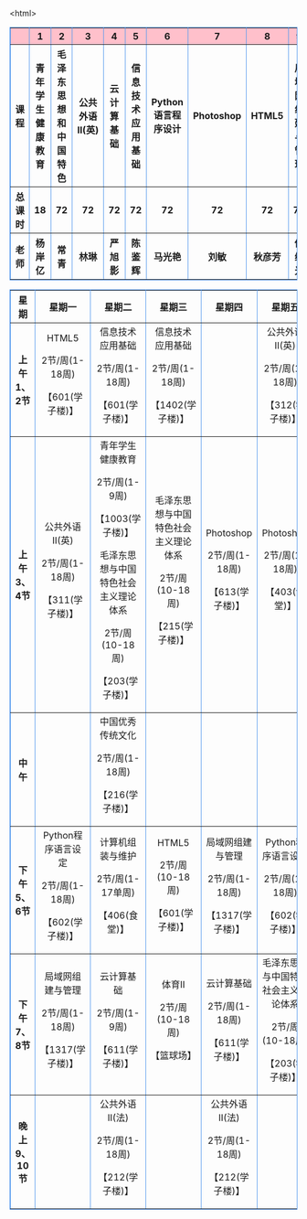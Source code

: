 <!DOCTYPE html>
<html&gt;
<body>
<table border="1px" bordercolor="579AEE" cellspacing="1px" cellpadding="10px" align="center" width="1050px">
<tr bgcolor="pink">	
<th align="center" width="30px"></th>
<th align="center" width="30px">1</th>
<th align="center" width="30px">2</th>
<th align="center" width="30px">3</th>
<th align="center" width="30px">4</th>
<th align="center" width="30px">5</th>
<th align="center" width="30px">6</th>
<th align="center" width="30px">7</th>
<th align="center" width="30px">8</th>
<th align="center" width="30px">9</th>
<th align="center" width="30px">10</th>
<th align="center" width="30px">11</th>
<th align="center" width="30px">12</th>
<th align="center" width="30px">13</th>
<th align="center" width="30px">14</th>
<th align="center" width="30px">15</th>
<th align="center" width="30px">16</th>
<th align="center" width="30px">17</th>
<th align="center" width="30px">18</th>
</tr>
<tr>
<th>课程</th>
<th>青年学生健康教育</th>
<th>毛泽东思想和中国特色</th>
<th>公共外语II(英)</th>
<th>云计算基础</th>
<th>信息技术应用基础</th>
<th>Python语言程序设计</th>
<th>Photoshop</th>
<th>HTML5</th>
<th>局域网组建与管理</th>
<th>计算机组装与维护</th>
<th>公共外语II(法)</th>
<th>中国优秀传统文化</th>
<th>体育II</th>
</tr>
<tr>
<th>总课时</th>
<th>18</th>
<th>72</th>
<th>72</th>
<th>72</th>
<th>72</th>
<th>72</th>
<th>72</th>
<th>72</th>
<th>72</th>
<th>21</th>
<th>72</th>
<th>36</th>
<th>36</th>
</tr>
<tr>
<th>老师</th>
<th>杨岸亿</th>
<th>常青</th>
<th>林琳</th>
<th>严旭影</th>
<th>陈鉴辉</th>
<th>马光艳</th>
<th>刘敏</th>
<th>秋彦芳</th>
<th>侯继光</th>
<th>谢海平</th>
<th>曾丽纯</th>
<th>杨琇玮</th>
</tr>
<table border="1px" bordercolor="579AEE" cellspacing="1px" cellpadding="10px" align="center" width="1050px">
<tr>
<th align="center" width="5px">星期</th>
<th>星期一</th>
<th>星期二</th>
<th>星期三</th>
<th>星期四</th>
<th>星期五</th>
</tr>
<tr align="center">
<th>上午1、2节</th>
<td>HTML5<p></p><p>2节/周(1-18周)</p><p>【601(学子楼)】</p></td>
<td>信息技术应用基础<p></p><p>2节/周(1-18周)</p><p>【601(学子楼)】</p></td>
<td>信息技术应用基础<p></p><p>2节/周(1-18周)</p><p>【1402(学子楼)】</p></td>
<td></td>
<td>公共外语II(英)<p></p><p>2节/周(1-18周)</p><p>【312(学子楼)】</p></td>
</tr>
<tr align="center">
<th>上午3、4节</th>
<td>公共外语II(英)<p></p><p>2节/周(1-18周)</p><p>【311(学子楼)】</p></td>
<td>青年学生健康教育<p></p><p>2节/周(1-9周)</p><p>【1003(学子楼)】</p><p>毛泽东思想与中国特色社会主义理论体系</p><p></p><p>2节/周(10-18周)</p><p>【203(学子楼)】</p></td>
<td>毛泽东思想与中国特色社会主义理论体系<p></p><p>2节/周(10-18周)</p><p>【215(学子楼)】</p></td>
<td>Photoshop<p></p><p>2节/周(1-18周)</p><p>【613(学子楼)】</p></td>
<td>Photoshop<p></p><p>2节/周(1-18周)</p><p>【403(食堂)】</p></td>
</tr>
<tr align="center">
<th>中午</th>
<td></td>
<td>中国优秀传统文化<p></p><p>2节/周(1-18周)</p><p>【216(学子楼)】</p></td>
<td></td>
<td></td>
<td></td>
</tr>
<tr align="center">
<th>下午5、6节</th>
<td>Python程序语言设定<p></p><p>2节/周(1-18周)</p><p>【602(学子楼)】</p></td>
<td>计算机组装与维护<p></p><p>2节/周(1-17单周)</p><p>【406(食堂)】</p></td>
<td>HTML5<p></p><p>2节/周(10-18周)</p><p>【601(学子楼)】</p></td>
<td>局域网组建与管理<p></p><p>2节/周(1-18周)</p><p>【1317(学子楼)】</p></td>
<td>Python程序语言设定<p></p><p>2节/周(1-18周)</p><p>【602(学子楼)】</p></td>
</tr>
<tr align="center">
<th>下午7、8节</th>
<td>局域网组建与管理<p></p><p>2节/周(1-18周)</p><p>【1317(学子楼)】</p></td>
<td>云计算基础<p></p><p>2节/周(1-9周)</p><p>【611(学子楼)】</p></td>
<td>体育II<p></p><p>2节/周(10-18周)</p><p>【篮球场】</p></td>
<td>云计算基础<p></p><p>2节/周(1-18周)</p><p>【611(学子楼)】</p></td>
<td>毛泽东思想与中国特色社会主义理论体系<p></p><p>2节/周(10-18周)</p><p>【203(学子楼)】</td>
</tr>
<tr align="center">
<th>晚上9、10节</th>
<td></td>
<td>公共外语II(法)<p></p><p>2节/周(1-18周)</p><p>【212(学子楼)】</p></td>
<td></td>
<td>公共外语II(法)<p></p><p>2节/周(1-18周)</p><p>【212(学子楼)】</p></td>
<td></td>
</tr>
</body>
</html>
